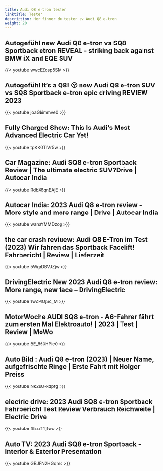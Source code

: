 ```yaml
---
title: Audi Q8 e-tron tester
linktitle: Tester
description: Her finner du tester av Audi Q8 e-tron
weight: 20
---
```


## Autogefühl new Audi Q8 e-tron vs SQ8 Sportback etron REVEAL - striking back against BMW iX and EQE SUV

{{< youtube wwcEZosp5SM >}}

## Autogefühl It’s a Q8! 😮 new Audi Q8 e-tron SUV vs SQ8 Sportback e-tron epic driving REVIEW 2023

{{< youtube joaGbimmve0 >}}

## Fully Charged Show: This Is Audi’s Most Advanced Electric Car Yet!

{{< youtube tpKKOTrVr5w >}}


## Car Magazine: Audi SQ8 e-tron Sportback Review | The ultimate electric SUV?Drive | Autocar India

{{< youtube RdbX6qnEAjE >}}

## Autocar India: 2023 Audi Q8 e-tron review - More style and more range | Drive | Autocar India

{{< youtube wanaYMMDzog >}}

## the car crash reviuew: Audi Q8 E-Tron im Test (2023) Wir fahren das Sportback Facelift! Fahrbericht | Review | Lieferzeit

{{< youtube 5WgrDBVJZjw >}}

## DrivingElectric New 2023 Audi Q8 e-tron review: More range, new face – DrivingElectric

{{< youtube 1wZPIOjSc_M >}}

## MotorWoche AUDI SQ8 e-tron - A6-Fahrer fährt zum ersten Mal Elektroauto! | 2023 | Test | Review | MoWo

{{< youtube BE_560HPie0 >}}

## Auto Bild : Audi Q8 e-tron (2023) | Neuer Name, aufgefrischte Ringe | Erste Fahrt mit Holger Preiss

{{< youtube Nk2uO-kdpfg >}}

## electric drive: 2023 Audi SQ8 e-tron Sportback Fahrbericht Test Review Verbrauch Reichweite | Electric Drive

{{< youtube f8rzrTYjfwo >}}

## Auto TV: 2023 Audi SQ8 e-tron Sportback - Interior & Exterior Presentation

{{< youtube GBJPN2HGqmc >}}